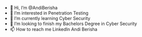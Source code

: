 - 👋 Hi, I’m @AndiBerisha
- 👀 I’m interested in Penetration Testing
- 🌱 I’m currently learning Cyber Security
- 💞️ I’m looking to finish my Bachelors Degree in Cyber Security
- 📫 How to reach me LinkedIn Andi Berisha

<!---
AndiBerisha/AndiBerisha is a ✨ special ✨ repository because its `README.md` (this file) appears on your GitHub profile.
You can click the Preview link to take a look at your changes.
--->
